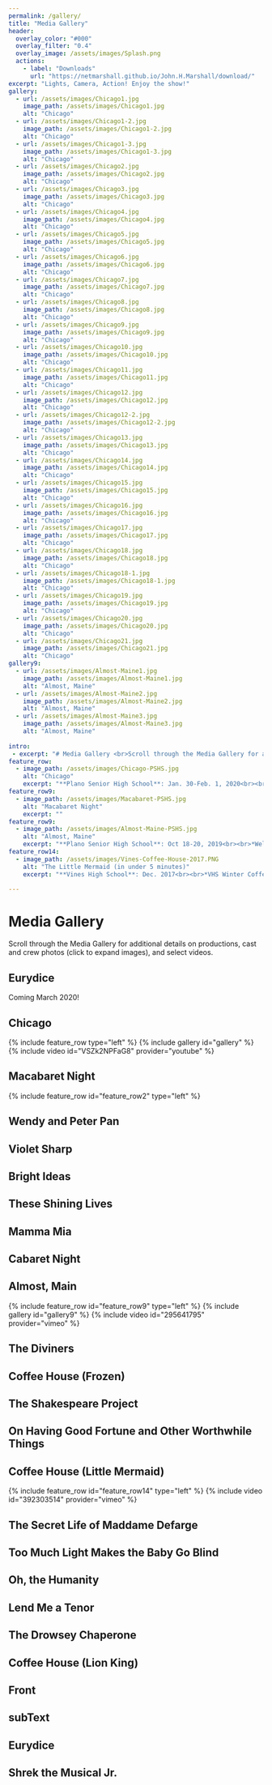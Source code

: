 ```yaml
---
permalink: /gallery/
title: "Media Gallery"
header:
  overlay_color: "#000"
  overlay_filter: "0.4"
  overlay_image: /assets/images/Splash.png
  actions:
    - label: "Downloads"
      url: "https://netmarshall.github.io/John.H.Marshall/download/"
excerpt: "Lights, Camera, Action! Enjoy the show!"
gallery:
  - url: /assets/images/Chicago1.jpg
    image_path: /assets/images/Chicago1.jpg
    alt: "Chicago"
  - url: /assets/images/Chicago1-2.jpg
    image_path: /assets/images/Chicago1-2.jpg
    alt: "Chicago"
  - url: /assets/images/Chicago1-3.jpg  
    image_path: /assets/images/Chicago1-3.jpg
    alt: "Chicago"
  - url: /assets/images/Chicago2.jpg 
    image_path: /assets/images/Chicago2.jpg
    alt: "Chicago"
  - url: /assets/images/Chicago3.jpg 
    image_path: /assets/images/Chicago3.jpg
    alt: "Chicago"
  - url: /assets/images/Chicago4.jpg 
    image_path: /assets/images/Chicago4.jpg
    alt: "Chicago"
  - url: /assets/images/Chicago5.jpg   
    image_path: /assets/images/Chicago5.jpg
    alt: "Chicago"
  - url: /assets/images/Chicago6.jpg 
    image_path: /assets/images/Chicago6.jpg
    alt: "Chicago"
  - url: /assets/images/Chicago7.jpg 
    image_path: /assets/images/Chicago7.jpg
    alt: "Chicago"
  - url: /assets/images/Chicago8.jpg 
    image_path: /assets/images/Chicago8.jpg
    alt: "Chicago"
  - url: /assets/images/Chicago9.jpg 
    image_path: /assets/images/Chicago9.jpg
    alt: "Chicago"
  - url: /assets/images/Chicago10.jpg 
    image_path: /assets/images/Chicago10.jpg
    alt: "Chicago"
  - url: /assets/images/Chicago11.jpg 
    image_path: /assets/images/Chicago11.jpg
    alt: "Chicago"
  - url: /assets/images/Chicago12.jpg 
    image_path: /assets/images/Chicago12.jpg
    alt: "Chicago"
  - url: /assets/images/Chicago12-2.jpg 
    image_path: /assets/images/Chicago12-2.jpg
    alt: "Chicago"
  - url: /assets/images/Chicago13.jpg 
    image_path: /assets/images/Chicago13.jpg
    alt: "Chicago"
  - url: /assets/images/Chicago14.jpg 
    image_path: /assets/images/Chicago14.jpg
    alt: "Chicago"
  - url: /assets/images/Chicago15.jpg 
    image_path: /assets/images/Chicago15.jpg
    alt: "Chicago"
  - url: /assets/images/Chicago16.jpg 
    image_path: /assets/images/Chicago16.jpg
    alt: "Chicago"
  - url: /assets/images/Chicago17.jpg 
    image_path: /assets/images/Chicago17.jpg
    alt: "Chicago"
  - url: /assets/images/Chicago18.jpg 
    image_path: /assets/images/Chicago18.jpg
    alt: "Chicago"
  - url: /assets/images/Chicago18-1.jpg 
    image_path: /assets/images/Chicago18-1.jpg
    alt: "Chicago"
  - url: /assets/images/Chicago19.jpg 
    image_path: /assets/images/Chicago19.jpg
    alt: "Chicago"
  - url: /assets/images/Chicago20.jpg 
    image_path: /assets/images/Chicago20.jpg
    alt: "Chicago"
  - url: /assets/images/Chicago21.jpg 
    image_path: /assets/images/Chicago21.jpg
    alt: "Chicago"
gallery9:
  - url: /assets/images/Almost-Maine1.jpg
    image_path: /assets/images/Almost-Maine1.jpg
    alt: "Almost, Maine"
  - url: /assets/images/Almost-Maine2.jpg
    image_path: /assets/images/Almost-Maine2.jpg
    alt: "Almost, Maine"
  - url: /assets/images/Almost-Maine3.jpg
    image_path: /assets/images/Almost-Maine3.jpg
    alt: "Almost, Maine"  
   
intro:   
 - excerpt: "# Media Gallery <br>Scroll through the Media Gallery for additional details on productions, cast and crew photos (click to expand images), and select videos."
feature_row:
  - image_path: /assets/images/Chicago-PSHS.jpg
    alt: "Chicago"
    excerpt: "**Plano Senior High School**: Jan. 30-Feb. 1, 2020<br><br>*With the right song and dance, you can get away with murder. In a city where everyone loves a legend, there's only room for one. ... If You Can't Be Famous, Be Infamous.*<br><br>Featuring John Marshall as **Alvin Lipschitz, Announcer, Reporter, Jury and Ensemble**"
feature_row9:
  - image_path: /assets/images/Macabaret-PSHS.jpg
    alt: "Macabaret Night"
    excerpt: ""
feature_row9:
  - image_path: /assets/images/Almost-Maine-PSHS.jpg
    alt: "Almost, Maine"
    excerpt: "**Plano Senior High School**: Oct 18-20, 2019<br><br>*Welcome to Almost, Maine, a town that’s so far north, it’s almost not in the United States-it’s almost in Canada. And it almost doesn’t exist. Because its residents never got around to getting organized. So it’s just…Almost..*<br><br>**ALMOST, MAINE**: It’s love. But not quite.<br><br>Featuring John Marshall as **East**"
feature_row14:
  - image_path: /assets/images/Vines-Coffee-House-2017.PNG
    alt: "The Little Mermaid (in under 5 minutes)"
    excerpt: "**Vines High School**: Dec. 2017<br><br>*VHS Winter Coffee House. An original parody of the Little Mermaid in 5 minutes (okay, actually closer to 10 minutes, but who can count when you are laughing that hard).* <br><br>Written and performed by **John Marshall** (Ariel), **Fletcher Cummings** (Sebastian), and **Sam** (Ursula) and **Adam Koch** (King Triton/Prince Eric). <br><br>Now, I know it sounds a litle fishy, but you only live once, so if you like comedy, what the shell, give it watch!"

---
```

# Media Gallery 
Scroll through the Media Gallery for additional details on productions, cast and crew photos (click to expand images), and select videos.

## Eurydice
Coming March 2020!

## Chicago
{% include feature_row type="left" %}
{% include gallery id="gallery" %}
{% include video id="VSZk2NPFaG8" provider="youtube" %}

## Macabaret Night
{% include feature_row id="feature_row2" type="left" %}

## Wendy and Peter Pan

## Violet Sharp

## Bright Ideas

## These Shining Lives

## Mamma Mia

## Cabaret Night 

## Almost, Main
{% include feature_row id="feature_row9" type="left" %}
{% include gallery id="gallery9" %}
{% include video id="295641795" provider="vimeo" %}

## The Diviners

## Coffee House (Frozen)

## The Shakespeare Project

## On Having Good Fortune and Other Worthwhile Things

## Coffee House (Little Mermaid)
{% include feature_row id="feature_row14" type="left" %}
{% include video id="392303514" provider="vimeo" %}

## The Secret Life of Maddame Defarge

## Too Much Light Makes the Baby Go Blind

## Oh, the Humanity

## Lend Me a Tenor

## The Drowsey Chaperone

## Coffee House (Lion King)

## Front

## subText

## Eurydice

## Shrek the Musical Jr. 


